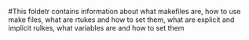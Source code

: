 #This foldetr contains information about what makefiles are, how to use make files, what are rtukes and how to set them, what are explicit and implicit rulkes, what variables are and how to set them
